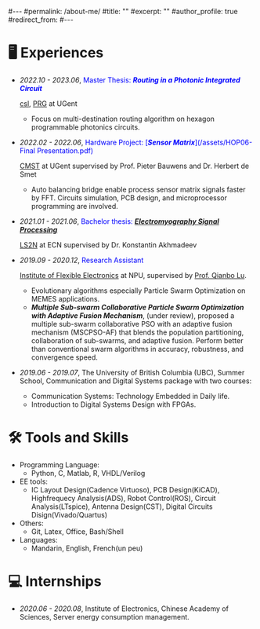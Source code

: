 #---
#permalink: /about-me/
#title: ""
#excerpt: ""
#author_profile: true
#redirect_from: 
#---


# 🖥 Experiences
- *2022.10 - 2023.06*, <span style="color:blue">Master Thesis: ***Routing in a Photonic Integrated Circuit*** 
  
  [csl](https://www.ugent.be/ea/elis/en/csl/home), [PRG](https://photonics.intec.ugent.be/) at UGent
  - Focus on multi-destination routing algorithm on hexagon programmable photonics circuits.
   
- *2022.02 - 2022.06*, <span style="color:blue">Hardware Project: [***Sensor Matrix***](/assets/HOP06-Final Presentation.pdf)
  
  [CMST](https://www.cmst.be/) at UGent supervised by Prof. Pieter Bauwens and Dr. Herbert de Smet
  - Auto balancing bridge enable process sensor matrix signals faster by FFT. Circuits simulation, PCB design, and microprocessor programming are involved. 
    
- *2021.01 - 2021.06*, <span style="color:blue">Bachelor thesis: [***Electromyography Signal Processing***](/assets/EMG.pdf)
  
  [LS2N](https://www.ec-nantes.fr/english-version/research/laboratory-of-digital-sciences-of-nantes-ls2n) at ECN supervised by Dr. Konstantin Akhmadeev
  
- *2019.09 - 2020.12*, <span style="color:blue">Research Assistant 
  
  [Institute of Flexible Electronics](https://ife.nwpu.edu.cn/English/News/News.htm) at NPU, supervised by [Prof. Qianbo Lu](https://scholar.google.com/citations?user=wmF6mgQAAAAJ&hl=en).
  - Evolutionary algorithms especially Particle Swarm Optimization on MEMES applications.
  - ***Multiple Sub-swarm Collaborative Particle Swarm Optimization with Adaptive Fusion Mechanism***, (under review), proposed a multiple sub-swarm collaborative PSO with an adaptive fusion mechanism (MSCPSO-AF) that blends the population partitioning, collaboration of sub-swarms, and adaptive fusion. Perform better than conventional swarm algorithms in accuracy, robustness, and convergence speed.
  
- *2019.06 - 2019.07*, The University of British Columbia (UBC), Summer School, Communication and Digital Systems package with two courses:
  - Communication Systems: Technology Embedded in Daily life.
  - Introduction to Digital Systems Design with FPGAs. 

<!-- # 💬 Invited Talks
- *2021.06*, Lorem ipsum dolor sit amet, consectetur adipiscing elit. Vivamus ornare aliquet ipsum, ac tempus justo dapibus sit amet. 
- *2021.03*, Lorem ipsum dolor sit amet, consectetur adipiscing elit. Vivamus ornare aliquet ipsum, ac tempus justo dapibus sit amet.  \| [\[video\]](https://github.com/)
 -->
 
# 🛠 Tools and Skills
- Programming Language:
  - Python, C, Matlab, R, VHDL/Verilog
- EE tools:
  - IC Layout Design(Cadence Virtuoso), PCB Design(KiCAD), Highfrequecy Analysis(ADS), Robot Control(ROS),  Circuit Analysis(LTspice), Antenna Design(CST), Digital Circuits Disign(Vivado/Quartus)
- Others:
  - Git, Latex, Office, Bash/Shell
- Languages:
  - Mandarin, English, French(un peu)

<!--
# 🎖 Awards
- *2020.10* "Yajun Wu" Third Prize Scholarship.
- *2020.10* Excellent Students Scholarship of Northwestern Polytechnical University
- *2019.10* Excellent Students Scholarship of School of Microelectronics, NPU 
 -->

# 💻 Internships
- *2020.06 - 2020.08*, Institute of Electronics, Chinese Academy of Sciences, Server energy consumption management.

<!--
# ⚽ Hobbies
- Los Merengues(a fan of Real Madrid), Sports fan(basketball, football, formula 1).
- Wanna own [Casey Neistat](https://youtu.be/dSmsQraeCVM?t=395)'s studio.
- Craving for new electronic devices.
- Cooking oriental food.
   -->
